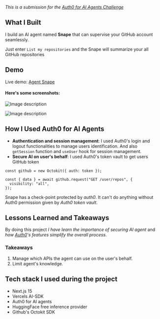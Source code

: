 *This is a submission for the [Auth0 for AI Agents Challenge](https://dev.to/challenges/auth0-2025-10-08)*

## What I Built
I build an AI agent named **Snape** that can supervise your GitHub account seamlessly.

Just enter `List my repositories` and the Snape will summarize your all GitHub repositories

## Demo
Live demo: [Agent Snape](https://agentsnape.vercel.app)

#### Here's some screenshots:

![Image description](https://dev-to-uploads.s3.amazonaws.com/uploads/articles/znkmjqpqick4dotpcvve.png)

![Image description](https://dev-to-uploads.s3.amazonaws.com/uploads/articles/oft8mavzhthg018p48wr.png)

## How I Used Auth0 for AI Agents
- **Authentication and session management**: I used Auth0's login and logout functionalities to manage users identification. And also `getSession` function and `useUser` hook for session management.
- **Secure AI on user's behalf**: I used Auth0's token vault to get users GitHub token

```tsx
const github = new Octokit({ auth: token });

const { data } = await github.request("GET /user/repos", {
  visibility: "all",
});
```

Snape has a check-point protected by *auth0*. It can't do anything without Auth0 permission given by *Auth0 token vault*.

## Lessons Learned and Takeaways
By doing this project *I have learn the importance of securing AI agent* and *how [Auth0](https://auth0.com/ai/)'s features simplify the overall process*.

### Takeaways

1. Manage which APIs the agent can use on the user's behalf.
2. Limit agent's knowledge.

## Tech stack I used during the project
- Next.js 15
- Vercels AI-SDK
- Auth0 for AI agents
- HuggingFace free inference provider
- Github's Octokit SDK
